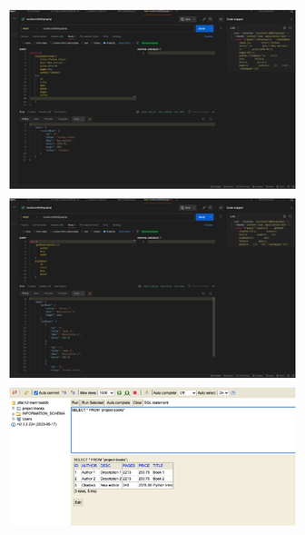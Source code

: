 
![Mutation In GraphQL](https://github.com/ABinfinity/graphql-project/blob/master/src/main/resources/static/1.png)

![Query in GraphQL](https://github.com/ABinfinity/graphql-project/blob/master/src/main/resources/static/2.png)

![H2 Database Query](https://github.com/ABinfinity/graphql-project/blob/master/src/main/resources/static/3.png)
